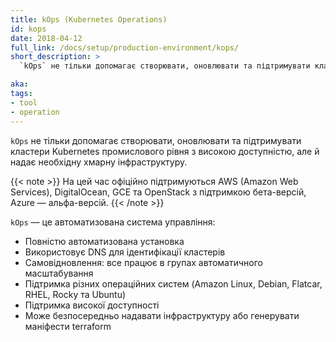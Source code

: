 ```yaml
---
title: kOps (Kubernetes Operations)
id: kops
date: 2018-04-12
full_link: /docs/setup/production-environment/kops/
short_description: >
  `kOps` не тільки допомагає створювати, оновлювати та підтримувати кластери Kubernetes промислового рівня з високою доступністю, але й надає необхідну хмарну інфраструктуру.

aka:
tags:
- tool
- operation
---
```


`kOps` не тільки допомагає створювати, оновлювати та підтримувати кластери Kubernetes промислового рівня з високою доступністю, але й надає необхідну хмарну інфраструктуру.

<!--more-->

{{< note >}}
На цей час офіційно підтримуються AWS (Amazon Web Services), DigitalOcean, GCE та OpenStack з підтримкою бета-версій, Azure — альфа-версій.
{{< /note >}}

`kOps` — це автоматизована система управління:

* Повністю автоматизована установка
* Використовує DNS для ідентифікації кластерів
* Самовідновлення: все працює в групах автоматичного масштабування
* Підтримка різних операційних систем (Amazon Linux, Debian, Flatcar, RHEL, Rocky та Ubuntu)
* Підтримка високої доступності
* Може безпосередньо надавати інфраструктуру або генерувати маніфести terraform
